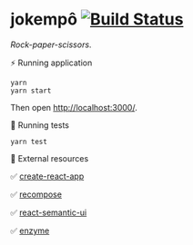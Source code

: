 # jokempô [![Build Status](https://travis-ci.org/mersocarlin/jokempo.svg?branch=master)](https://travis-ci.org/mersocarlin/jokempo)

_Rock-paper-scissors_.

⚡️ Running application

```
yarn
yarn start
```

Then open [http://localhost:3000/](http://localhost:3000/).

📖 Running tests

```
yarn test
```

🔗 External resources

✅ [create-react-app](https://github.com/facebookincubator/create-react-app)

✅ [recompose](https://github.com/acdlite/recompose)

✅ [react-semantic-ui](https://react.semantic-ui.com)

✅ [enzyme](https://github.com/airbnb/enzyme)

